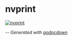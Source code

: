 # nvprint

[![nvprint](https://godoc.org/github.com/cerana/cerana/zfs/nv/cmd/nvprint?status.png)](https://godoc.org/github.com/cerana/cerana/zfs/nv/cmd/nvprint)




--
*Generated with [godocdown](https://github.com/robertkrimen/godocdown)*
